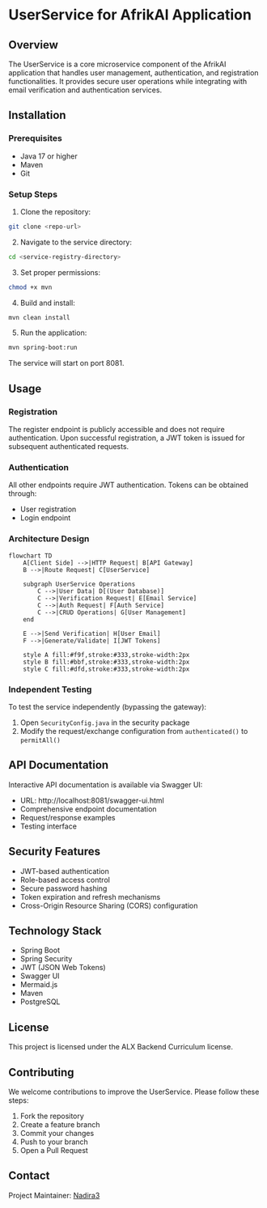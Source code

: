 # UserService for AfrikAI Application

## Overview
The UserService is a core microservice component of the AfrikAI application that handles user management, authentication, and registration functionalities. It provides secure user operations while integrating with email verification and authentication services.

## Installation

### Prerequisites
- Java 17 or higher
- Maven
- Git

### Setup Steps

1. Clone the repository:
```bash
git clone <repo-url>
```

2. Navigate to the service directory:
```bash
cd <service-registry-directory>
```

3. Set proper permissions:
```bash
chmod +x mvn
```

4. Build and install:
```bash
mvn clean install
```

5. Run the application:
```bash
mvn spring-boot:run
```

The service will start on port 8081.

## Usage

### Registration
The register endpoint is publicly accessible and does not require authentication. Upon successful registration, a JWT token is issued for subsequent authenticated requests.

### Authentication
All other endpoints require JWT authentication. Tokens can be obtained through:
- User registration
- Login endpoint

### Architecture Design
```mermaid
flowchart TD
    A[Client Side] -->|HTTP Request| B[API Gateway]
    B -->|Route Request| C[UserService]
    
    subgraph UserService Operations
        C -->|User Data| D[(User Database)]
        C -->|Verification Request| E[Email Service]
        C -->|Auth Request| F[Auth Service]
        C -->|CRUD Operations| G[User Management]
    end
    
    E -->|Send Verification| H[User Email]
    F -->|Generate/Validate| I[JWT Tokens]
    
    style A fill:#f9f,stroke:#333,stroke-width:2px
    style B fill:#bbf,stroke:#333,stroke-width:2px
    style C fill:#dfd,stroke:#333,stroke-width:2px
```

### Independent Testing
To test the service independently (bypassing the gateway):
1. Open `SecurityConfig.java` in the security package
2. Modify the request/exchange configuration from `authenticated()` to `permitAll()`

## API Documentation
Interactive API documentation is available via Swagger UI:
- URL: http://localhost:8081/swagger-ui.html
- Comprehensive endpoint documentation
- Request/response examples
- Testing interface

## Security Features
- JWT-based authentication
- Role-based access control
- Secure password hashing
- Token expiration and refresh mechanisms
- Cross-Origin Resource Sharing (CORS) configuration

## Technology Stack
- Spring Boot
- Spring Security
- JWT (JSON Web Tokens)
- Swagger UI
- Mermaid.js
- Maven
- PostgreSQL

## License
This project is licensed under the ALX Backend Curriculum license.

## Contributing
We welcome contributions to improve the UserService. Please follow these steps:

1. Fork the repository
2. Create a feature branch
3. Commit your changes
4. Push to your branch
5. Open a Pull Request

## Contact
Project Maintainer: [Nadira3](https://github.com/Nadira3)
